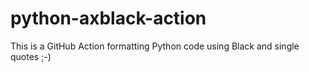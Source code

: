 # python-axblack-action
This is a GitHub Action formatting Python code using Black and single quotes ;-)  
